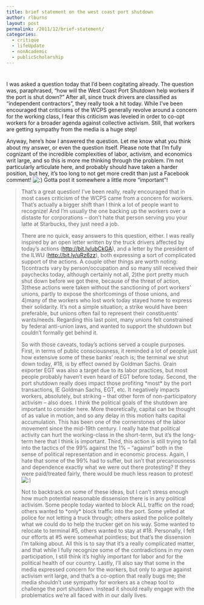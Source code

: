 ```yaml
---
title: brief statement on the west coast port shutdown
author: rlburns
layout: post
permalink: /2011/12/brief-statement/
categories:
  - critique
  - lifeUpdate
  - nonAcademic
  - publicScholarship
---
```

# 

I was asked a question today that I’d been cogitating already. The question was, paraphrased, “how will the West Coast Port Shutdown help workers if the port is shut down?” After all, since truck drivers are classified as “independent contractors”, they really took a hit today. While I’ve been encouraged that criticisms of the WCPS generally revolve around a concern for the working class, I fear this criticism was leveled in order to co-opt workers for a broader agenda against collective activism. Still, that workers are getting sympathy from the media is a huge step!

Anyway, here’s how I answered the question. Let me know what you think about my answer, or even the question itself. Please note that I’m fully cognizant of the incredible complexities of labor, activism, and economics writ large, and so this is more me thinking through the problem. I’m not particularly articulate here, and probably should have taken a harder position, but hey, it’s too long to not get more credit than just a Facebook comment! ![:)][1] Gotta post it somewhere a little more “important”!

 [1]: localhost:7878/wordpress/wp-includes/images/smilies/icon_smile.gif

> That’s a great question! I’ve been really, really encouraged that in most cases criticism of the WCPS came from a concern for workers. That’s actually a bigger shift than I think a lot of people want to recognize! And I’m usually the one backing up the workers over a distaste for corporations – don’t hate that person serving you your latte at Starbucks, they just need a job.
> 
> There are no quick, easy answers to this question, either. I was really inspired by an open letter written by the truck drivers affected by today’s actions (http://bit.ly/ubCkGA), and a letter by the president of the ILWU (http://bit.ly/uRz6zz), both expressing a sort of complicated support of the actions. A couple other things are worth noting: 1)contracts vary by person/occupation and so many still received their paychecks today, although certainly not all, 2)the port pretty much shut down before we got there, because of the threat of action, 3)these actions were taken without the sanctioning of port workers’ unions, partly to expose the shortcomings of those unions, and 4)many of the workers who lost work today stayed home to express their solidarity. It’s not a simple situation; a strike would have been preferable, but unions often fail to represent their constituents’ wants/needs. Regarding this last point, many unions felt constrained by federal anti-union laws, and wanted to support the shutdown but couldn’t formally get behind it.
> 
> So with those caveats, today’s actions served a couple purposes. First, in terms of public consciousness, it reminded a lot of people just how extensive some of these banks’ reach is; the terminal we shut down today, #18, is by effect owned by Goldman Sachs. Grain exporter EGT was also a target due to its labor practices, but most people probably haven’t even heard of EGT before today. Second, the port shutdown really does impact those profiting \*most\* by the port transactions, IE Goldman Sachs, EGT, etc. It negatively impacts workers, absolutely, but striking – that other form of non-participatory activism – also does. I think the political goals of the shutdown are important to consider here. More theoretically, capital can be thought of as value in motion, and so any delay in this motion halts capital accumulation. This has been one of the cornerstones of the labor movement since the mid-19th century. I really hate that political activity can hurt the working-class in the short-term, but it’s the long-term here that I think is important. Third, this action is still trying to fall into the tactics of the 99% against the 1% – “against” both in the sense of political representation and in economic process. Again, I hate that some of the 99% had to suffer, but isn’t that precariousness and dependence exactly what we were out there protesting? If they were paid/treated fairly, there would be much less reason to protest! ![:)][1] 
> 
> Not to backtrack on some of these ideas, but I can’t stress enough how much potential reasonable dissension there is in any political activism. Some people today wanted to block ALL traffic on the road; others wanted to \*only\* block traffic into the port. Some yelled at police for not letting a truck through; others asked the police politely what we could do to help the trucker get on his way. Some wanted to relocate to terminal #5, others wanted to stay at #18. Personally, I felt our efforts at #5 were somewhat pointless; but that’s the dissension I’m talking about. All this is to say that it’s a really complicated matter, and that while I fully recognize some of the contradictions in my own participation, I still think it’s highly important for labor and for the political health of our country. Lastly, I’ll also say that some in the media expressed concern for the workers, but only to argue against activism writ large, and that’s a co-option that really bugs me; the media shouldn’t use sympathy for workers as a cheap tool to challenge the port shutdown. Instead it should really engage with the problematics we’re all faced with in our daily lives.